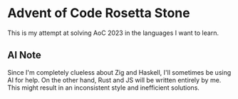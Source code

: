 # Advent of Code Rosetta Stone
This is my attempt at solving AoC 2023 in the languages I want to learn.

## AI Note
Since I'm completely clueless about Zig and Haskell, I'll sometimes be using AI for help. On the other hand, Rust and JS will be written entirely by me. 
This might result in an inconsistent style and inefficient solutions.